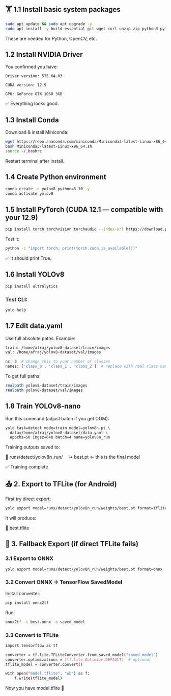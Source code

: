 

##  🏋️ 1.1 Install basic system packages

```bash
sudo apt update && sudo apt upgrade -y
sudo apt install -y build-essential git wget curl unzip zip python3 python3-pip python3-venv libglib2.0-0
```
These are needed for Python, OpenCV, etc.

## 1.2 Install NVIDIA Driver
You confirmed you have:

    Driver version: 575.64.03

    CUDA version: 12.9

    GPU: GeForce GTX 1060 3GB

✅ Everything looks good.

## 1.3 Install Conda

Download & install Miniconda:
```bash
wget https://repo.anaconda.com/miniconda/Miniconda3-latest-Linux-x86_64.sh
bash Miniconda3-latest-Linux-x86_64.sh
source ~/.bashrc
```
Restart terminal after install.

## 1.4 Create Python environment
```bash
conda create -n yolov8 python=3.10 -y
conda activate yolov8
```

## 1.5 Install PyTorch (CUDA 12.1 — compatible with your 12.9)
```bash
pip install torch torchvision torchaudio --index-url https://download.pytorch.org/whl/cu121
```
Test it:
```bash
python -c "import torch; print(torch.cuda.is_available())"
```
✅ It should print True.

## 1.6 Install YOLOv8
```bash
pip install ultralytics
```
### Test CLI:
```bash
yolo help
```

## 1.7 Edit data.yaml

Use full absolute paths. Example:
```bash
train: /home/afraj/yolov8-dataset/train/images
val: /home/afraj/yolov8-dataset/val/images

nc: 3  # change this to your number of classes
names: ['class_0', 'class_1', 'class_2']  # replace with real class names
```
To get full paths:
```bash
realpath yolov8-dataset/train/images
realpath yolov8-dataset/val/images
```

## 1.8 Train YOLOv8-nano

Run this command (adjust batch if you get OOM):
```bash
yolo task=detect mode=train model=yolov8n.pt \
  data=/home/afraj/yolov8-dataset/data.yaml \
  epochs=50 imgsz=640 batch=4 name=yolov8n_run
```
Training outputs saved to:

📁 runs/detect/yolov8n_run/
  ↳ best.pt ← this is the final model
  
✅ Training complete


## 📤 2. Export to TFLite (for Android)

First try direct export:
```bash
yolo export model=runs/detect/yolov8n_run/weights/best.pt format=tflite
```
It will produce:

📄 best.tflite


## 🚨 3. Fallback Export (if direct TFLite fails)
### 3.1 Export to ONNX
```bash
yolo export model=runs/detect/yolov8n_run/weights/best.pt format=onnx
```
### 3.2 Convert ONNX → TensorFlow SavedModel

Install converter:
```bash
pip install onnx2tf
```
Run:
```bash
onnx2tf -i best.onnx -o saved_model
```
### 3.3 Convert to TFLite
```bash
import tensorflow as tf

converter = tf.lite.TFLiteConverter.from_saved_model("saved_model")
converter.optimizations = [tf.lite.Optimize.DEFAULT]  # optional
tflite_model = converter.convert()

with open("model.tflite", "wb") as f:
    f.write(tflite_model)
```
Now you have model.tflite 🎉
